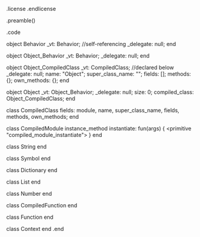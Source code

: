 .license
.endlicense

.preamble()

.code

  object Behavior
    _vt: Behavior; //self-referencing
    _delegate: null;
  end

  object Object_Behavior
    _vt: Behavior;
    _delegate: null;
  end

  object Object_CompiledClass
    _vt: CompiledClass; //declared below
    _delegate: null;
    name: "Object";
    super_class_name: "";
    fields: [];
    methods: {};
    own_methods: {};
  end

  object Object
    _vt: Object_Behavior;
    _delegate: null;
    size: 0;
    compiled_class: Object_CompiledClass;
  end

  class CompiledClass
    fields: module, name, super_class_name,
            fields, methods, own_methods;
  end

  class CompiledModule
    instance_method instantiate: fun(args) {
      <primitive "compiled_module_instantiate">
    }
  end

  class String
  end

  class Symbol
  end

  class Dictionary
  end

  class List
  end

  class Number
  end

  class CompiledFunction
  end

  class Function
  end

  class Context
  end
.end
